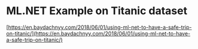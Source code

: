 # ML.NET Example on Titanic dataset
[https://en.baydachnyy.com/2018/06/01/using-ml-net-to-have-a-safe-trip-on-titanic/](https://en.baydachnyy.com/2018/06/01/using-ml-net-to-have-a-safe-trip-on-titanic/)
